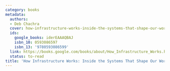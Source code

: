 ```yaml
---
category: books
metadata:
  authors:
  - Deb Chachra
  cover: how-infrastructure-works-inside-the-systems-that-shape-our-world-deb-chachra.jpg
  ids:
    google_books: iderEAAAQBAJ
    isbn_10: 0593086597
    isbn_13: '9780593086599'
  link: https://books.google.com/books/about/How_Infrastructure_Works.html?hl=&id=iderEAAAQBAJ
  status: to-read
title: 'How Infrastructure Works: Inside the Systems That Shape Our World'
---
```


